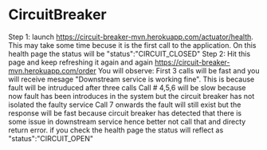 # CircuitBreaker
Step 1: launch  https://circuit-breaker-mvn.herokuapp.com/actuator/health. This may take some time becuse it is the first call to the application. On this health page the status will be "status":"CIRCUIT_CLOSED"
Step 2: Hit this page and keep refreshing it again and again https://circuit-breaker-mvn.herokuapp.com/order
You will observe: 
  First 3 calls will be fast and you will receive mesage "Downstream service is working fine". This is because fault will be intruduced after three calls
  Call # 4,5,6 will be slow because now fault has been introduces in the system but the circuit breaker has not isolated the faulty service
  Call 7 onwards the fault will still exist but the response will be fast because circuit breaker has detected that there is some issue in downstream service hence better not call that and directy return error. if you check the health page the status will reflect as "status":"CIRCUIT_OPEN"
      
